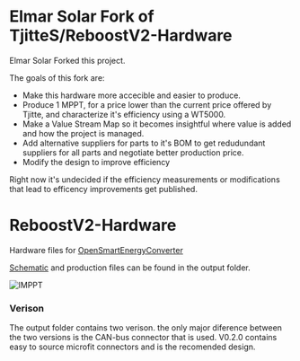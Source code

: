 # Elmar Solar Fork of TjitteS/ReboostV2-Hardware

Elmar Solar Forked this project. 

The goals of this fork are:

* Make this hardware more accecible and easier to produce.
* Produce 1 MPPT, for a price lower than the current price offered by Tjitte, and characterize it's efficiency using a WT5000.  
* Make a Value Stream Map so it becomes insightful where value is added and how the project is managed. 
* Add alternative suppliers for parts to it's BOM to get redudundant suppliers for all parts and negotiate better production price.
* Modify the design to improve efficiency  

Right now it's undecided if the efficiency measurements or modifications that lead to efficency improvements get published. 

# ReboostV2-Hardware
Hardware files for [OpenSmartEnergyConverter](https://github.com/TjitteS/OpenSmartEnergyConverter)

[Schematic](https://github.com/TjitteS/ReboostV2-Hardware/blob/main/Outputs/Reboost%20V0.2.1/Schematic%20Prints.PDF) and production files can be found in the output folder.

![IMPPT](Pics/MPPT-STRAIGHT.png)

### Verison ###

The output folder contains two verison. the only major diference between the two versions is the CAN-bus connector that is used. V0.2.0 contains easy to source microfit connectors and is the recomended design.
